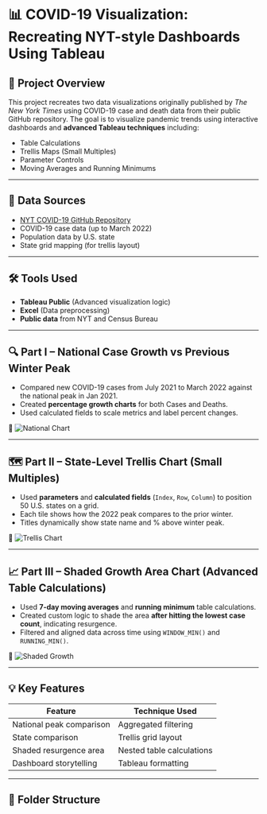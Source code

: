 # 📊 COVID-19 Visualization: Recreating NYT-style Dashboards Using Tableau

## 🎯 Project Overview

This project recreates two data visualizations originally published by *The New York Times* using COVID-19 case and death data from their public GitHub repository. The goal is to visualize pandemic trends using interactive dashboards and **advanced Tableau techniques** including:

- Table Calculations
- Trellis Maps (Small Multiples)
- Parameter Controls
- Moving Averages and Running Minimums

---

## 📂 Data Sources

- [NYT COVID-19 GitHub Repository](https://github.com/nytimes/covid-19-data)
- COVID-19 case data (up to March 2022)
- Population data by U.S. state
- State grid mapping (for trellis layout)

---

## 🛠️ Tools Used

- **Tableau Public** (Advanced visualization logic)
- **Excel** (Data preprocessing)
- **Public data** from NYT and Census Bureau

---

## 🔍 Part I – National Case Growth vs Previous Winter Peak

- Compared new COVID-19 cases from July 2021 to March 2022 against the national peak in Jan 2021.
- Created **percentage growth charts** for both Cases and Deaths.
- Used calculated fields to scale metrics and label percent changes.

📸 ![National Chart](screenshots/national_comparison_chart.png)

---

## 🗺️ Part II – State-Level Trellis Chart (Small Multiples)

- Used **parameters** and **calculated fields** (`Index`, `Row`, `Column`) to position 50 U.S. states on a grid.
- Each tile shows how the 2022 peak compares to the prior winter.
- Titles dynamically show state name and % above winter peak.

📸 ![Trellis Chart](screenshots/state_trellis_map.png)

---

## 📈 Part III – Shaded Growth Area Chart (Advanced Table Calculations)

- Used **7-day moving averages** and **running minimum** table calculations.
- Created custom logic to shade the area **after hitting the lowest case count**, indicating resurgence.
- Filtered and aligned data across time using `WINDOW_MIN()` and `RUNNING_MIN()`.

📸 ![Shaded Growth](screenshots/shaded_growth_chart.png)

---

## 💡 Key Features

| Feature                     | Technique Used            |
|----------------------------|---------------------------|
| National peak comparison   | Aggregated filtering      |
| State comparison           | Trellis grid layout       |
| Shaded resurgence area     | Nested table calculations |
| Dashboard storytelling     | Tableau formatting        |

---

## 📁 Folder Structure

